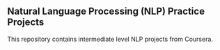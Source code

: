 ## Natural Language Processing (NLP) Practice Projects
This repository contains intermediate level NLP projects from Coursera. 
